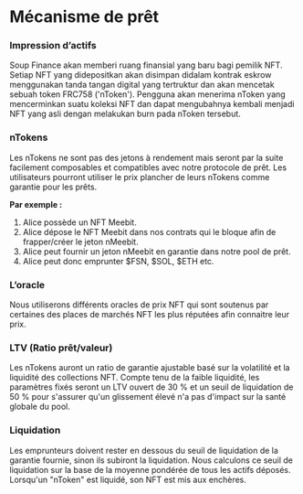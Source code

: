# Mécanisme de prêt

### Impression d’actifs

Soup Finance akan memberi ruang finansial yang baru bagi pemilik NFT. Setiap NFT yang didepositkan akan disimpan didalam kontrak eskrow menggunakan tanda tangan digital yang tertruktur dan akan mencetak sebuah token FRC758 ('nToken'). Pengguna akan menerima nToken yang mencerminkan suatu koleksi NFT dan dapat mengubahnya kembali menjadi NFT yang asli dengan melakukan burn pada nToken tersebut.

### nTokens

Les nTokens ne sont pas des jetons à rendement mais seront par la suite facilement composables et compatibles avec notre protocole de prêt. Les utilisateurs pourront utiliser le prix plancher de leurs nTokens comme garantie pour les prêts.

**Par exemple :**

1. Alice possède un NFT Meebit.
2. Alice dépose le NFT Meebit dans nos contrats qui le bloque afin de frapper/créer le jeton nMeebit.
3. Alice peut fournir un jeton nMeebit en garantie dans notre pool de prêt.
4. Alice peut donc emprunter $FSN, $SOL, $ETH etc.

### L’oracle

Nous utiliserons différents oracles de prix NFT qui sont soutenus par certaines des places de marchés NFT les plus réputées afin connaitre leur prix.

### LTV (Ratio prêt/valeur)

Les nTokens auront un ratio de garantie ajustable basé sur la volatilité et la liquidité des collections NFT. Compte tenu de la faible liquidité, les paramètres fixés seront un LTV ouvert de 30 % et un seuil de liquidation de 50 % pour s'assurer qu'un glissement élevé n'a pas d'impact sur la santé globale du pool.

### Liquidation

Les emprunteurs doivent rester en dessous du seuil de liquidation de la garantie fournie, sinon ils subiront la liquidation. Nous calculons ce seuil de liquidation sur la base de la moyenne pondérée de tous les actifs déposés. Lorsqu'un "nToken" est liquidé, son NFT est mis aux enchères.
